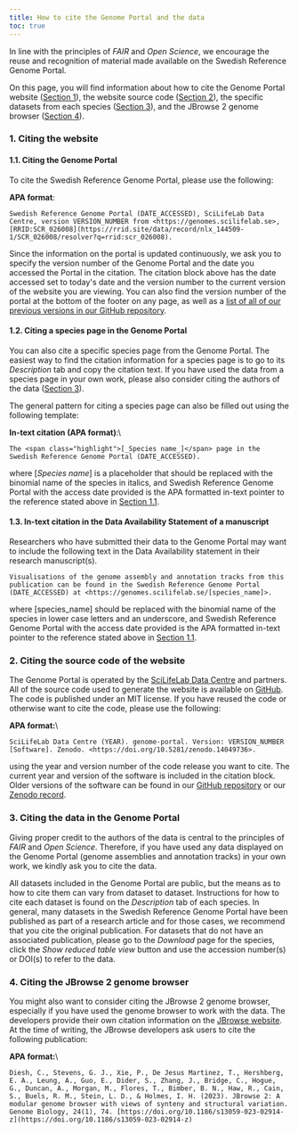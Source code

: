 ```yaml
---
title: How to cite the Genome Portal and the data
toc: true
---
```


In line with the principles of _FAIR_ and _Open Science_, we encourage the reuse and recognition of material made available on the Swedish Reference Genome Portal.

On this page, you will find information about how to cite the Genome Portal website ([Section 1](#1-citing-the-website)), the website source code ([Section 2](#2-citing-the-source-code-of-the-website)), the specific datasets from each species ([Section 3](#3-citing-the-data-in-the-genome-portal)), and the JBrowse 2 genome browser ([Section 4](#4-citing-the-jbrowse-2-genome-browser)).

### 1. Citing the website

#### 1.1. Citing the Genome Portal

To cite the Swedish Reference Genome Portal, please use the following:

**APA format**:

```{style=citation}
Swedish Reference Genome Portal (DATE_ACCESSED), SciLifeLab Data Centre, version VERSION_NUMBER from <https://genomes.scilifelab.se>, [RRID:SCR_026008](https://rrid.site/data/record/nlx_144509-1/SCR_026008/resolver?q=rrid:scr_026008).
```

Since the information on the portal is updated continuously, we ask you to specify the version number of the Genome Portal and the date you accessed the Portal in the citation. The citation block above has the date accessed set to today's date and the version number to the current version of the website you are viewing. You can also find the version number of the portal at the bottom of the footer on any page, as well as a <a target="_blank" href="https://github.com/ScilifelabDataCentre/genome-portal/releases">list of all of our previous versions in our GitHub repository</a>.

#### 1.2. Citing a species page in the Genome Portal

You can also cite a specific species page from the Genome Portal. The easiest way to find the citation information for a species page is to go to its _Description_ tab and copy the citation text. If you have used the data from a species page in your own work, please also consider citing the authors of the data ([Section 3](#3-citing-the-data-in-the-genome-portal)).

The general pattern for citing a species page can also be filled out using the following template:

**In-text citation (APA format)**:\

```{style=citation}
The <span class="highlight">[_Species name_]</span> page in the Swedish Reference Genome Portal (DATE_ACCESSED).
```

where [_Species name_] is a placeholder that should be replaced with the binomial name of the species in italics, and Swedish Reference Genome Portal with the access date provided is the APA formatted in-text pointer to the reference stated above in [Section 1.1](#11-citing-the-genome-portal).

#### 1.3. In-text citation in the Data Availability Statement of a manuscript

Researchers who have submitted their data to the Genome Portal may want to include the following text in the Data Availability statement in their research manuscript(s).

```{style=citation}
Visualisations of the genome assembly and annotation tracks from this publication can be found in the Swedish Reference Genome Portal (DATE_ACCESSED) at <https://genomes.scilifelab.se/[species_name]>.
```

where [species_name] should be replaced with the binomial name of the species in lower case letters and an underscore, and Swedish Reference Genome Portal with the access date provided is the APA formatted in-text pointer to the reference stated above in [Section 1.1](#11-citing-the-genome-portal).

### 2. Citing the source code of the website

The Genome Portal is operated by the <a target="_blank" href="https://scilifelab.se/data">SciLifeLab Data Centre</a> and partners. All of the source code used to generate the website is available on [GitHub](https://github.com/ScilifelabDataCentre/genome-portal/). The code is published under an MIT license. If you have reused the code or otherwise want to cite the code, please use the following:

**APA format:**\

```{style=citation}
SciLifeLab Data Centre (YEAR). genome-portal. Version: VERSION_NUMBER [Software]. Zenodo. <https://doi.org/10.5281/zenodo.14049736>.
```

using the year and version number of the code release you want to cite. The current year and version of the software is included in the citation block. Older versions of the software can be found in our <a target="_blank" href="https://github.com/ScilifelabDataCentre/genome-portal/releases">GitHub repository</a> or our <a target="_blank" href="https://doi.org/10.5281/zenodo.14049736">Zenodo record</a>.

### 3. Citing the data in the Genome Portal

Giving proper credit to the authors of the data is central to the principles of _FAIR_ and _Open Science_. Therefore, if you have used any data displayed on the Genome Portal (genome assemblies and annotation tracks) in your own work, we kindly ask you to cite the data.

All datasets included in the Genome Portal are public, but the means as to how to cite them can vary from dataset to dataset. Instructions for how to cite each dataset is found on the _Description_ tab of each species. In general, many datasets in the Swedish Reference Genome Portal have been published as part of a research article and for those cases, we recommend that you cite the original publication. For datasets that do not have an associated publication, please go to the _Download_ page for the species, click the _Show reduced table view_ button and use the accession number(s) or DOI(s) to refer to the data.

### 4. Citing the JBrowse 2 genome browser

You might also want to consider citing the JBrowse 2 genome browser, especially if you have used the genome browser to work with the data. The developers provide their own citation information on the [JBrowse website](https://jbrowse.org/). At the time of writing, the JBrowse developers ask users to cite the following publication:

**APA format:**\

```{style=citation}
Diesh, C., Stevens, G. J., Xie, P., De Jesus Martinez, T., Hershberg, E. A., Leung, A., Guo, E., Dider, S., Zhang, J., Bridge, C., Hogue, G., Duncan, A., Morgan, M., Flores, T., Bimber, B. N., Haw, R., Cain, S., Buels, R. M., Stein, L. D., & Holmes, I. H. (2023). JBrowse 2: A modular genome browser with views of synteny and structural variation. Genome Biology, 24(1), 74. [https://doi.org/10.1186/s13059-023-02914-z](https://doi.org/10.1186/s13059-023-02914-z)
```
